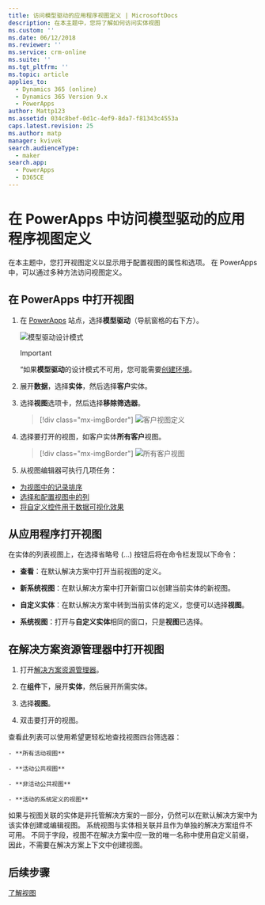 ```yaml
---
title: 访问模型驱动的应用程序视图定义 | MicrosoftDocs
description: 在本主题中，您将了解如何访问实体视图
ms.custom: ''
ms.date: 06/12/2018
ms.reviewer: ''
ms.service: crm-online
ms.suite: ''
ms.tgt_pltfrm: ''
ms.topic: article
applies_to:
  - Dynamics 365 (online)
  - Dynamics 365 Version 9.x
  - PowerApps
author: Mattp123
ms.assetid: 034c8bef-0d1c-4ef9-8da7-f81343c4553a
caps.latest.revision: 25
ms.author: matp
manager: kvivek
search.audienceType:
  - maker
search.app:
  - PowerApps
  - D365CE
---
```

# <a name="access-a-model-driven-app-view-definition-in-powerapps"></a>在 PowerApps 中访问模型驱动的应用程序视图定义

 在本主题中，您打开视图定义以显示用于配置视图的属性和选项。 在 PowerApps 中，可以通过多种方法访问视图定义。 
  
  
## <a name="open-a-view-in-powerapps"></a>在 PowerApps 中打开视图

1.  在 [PowerApps](https://web.powerapps.com/?utm_source=padocs&utm_medium=linkinadoc&utm_campaign=referralsfromdoc) 站点，选择**模型驱动**（导航窗格的右下方）。  

    ![模型驱动设计模式](media/model-driven-switch.png)

    > [!IMPORTANT]
    > “如果**模型驱动**的设计模式不可用，您可能需要[创建环境](https://docs.microsoft.com/powerapps/administrator/create-environment)。 

2.  展开**数据**，选择**实体**，然后选择**客户**实体。   
3. 选择**视图**选项卡，然后选择**移除筛选器**。

    > [!div class="mx-imgBorder"] 
    > ![客户视图定义](media/account-view-definitions.png)

4. 选择要打开的视图，如客户实体**所有客户**视图。

    > [!div class="mx-imgBorder"] 
    > ![所有客户视图](media/all-accounts-view.png)

5. 从视图编辑器可执行几项任务： 
 
- [为视图中的记录排序](configure-sorting.md)
- [选择和配置视图中的列](choose-and-configure-columns.md)
- [将自定义控件用于数据可视化效果](use-custom-controls-data-visualizations.md) 

## <a name="open-a-view-from-an-app"></a>从应用程序打开视图

在实体的列表视图上，在选择省略号 (...) 按钮后将在命令栏发现以下命令：  
- **查看**：在默认解决方案中打开当前视图的定义。  
  
- **新系统视图**：在默认解决方案中打开新窗口以创建当前实体的新视图。  
  
- **自定义实体**：在默认解决方案中转到当前实体的定义，您便可以选择**视图**。  
  
- **系统视图**：打开与**自定义实体**相同的窗口，只是**视图**已选择。  

## <a name="open-a-view-in-solution-explorer"></a>在解决方案资源管理器中打开视图 
  
1.  打开[解决方案资源管理器](advanced-navigation.md#solution-explorer)。  
  
2.  在**组件**下，展开**实体**，然后展开所需实体。  
  
3.  选择**视图**。  
  
4.  双击要打开的视图。  
  
 查看此列表可以使用希望更轻松地查找视图四台筛选器：  
  
    - **所有活动视图**  
  
    - **活动公共视图**  
  
    - **非活动公共视图**  
  
    - **活动的系统定义的视图**  
  
 如果与视图关联的实体是非托管解决方案的一部分，仍然可以在默认解决方案中为该实体创建或编辑视图。 系统视图与实体相关联并且作为单独的解决方案组件不可用。 不同于字段，视图不在解决方案中应一致的唯一名称中使用自定义前缀，因此，不需要在解决方案上下文中创建视图。 
 
## <a name="next-steps"></a>后续步骤
[了解视图](create-edit-views.md)



